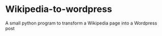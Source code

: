 # Wikipedia-to-wordpress
A small python program to transform a Wikipedia page into a Wordpress post
